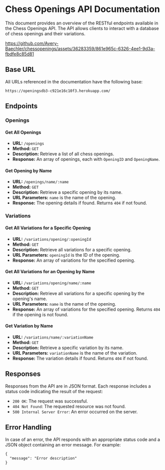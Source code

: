 # Chess Openings API Documentation

This document provides an overview of the RESTful endpoints available in the Chess Openings API. The API allows clients to interact with a database of chess openings and their variations.



https://github.com/Avery-Baechler/chessopenings/assets/36283359/861e965c-6326-4ee1-9d3a-fbdfe8c85d81



## Base URL

All URLs referenced in the documentation have the following base:

```https://openingsdb3-c921e16c10f3.herokuapp.com/```

## Endpoints

### Openings

#### Get All Openings

- **URL:** `/openings`
- **Method:** `GET`
- **Description:** Retrieve a list of all chess openings.
- **Response:** An array of openings, each with `OpeningID` and `OpeningName`.

#### Get Opening by Name

- **URL:** `/openings/name/:name`
- **Method:** `GET`
- **Description:** Retrieve a specific opening by its name.
- **URL Parameters:** `name` is the name of the opening.
- **Response:** The opening details if found. Returns `404` if not found.

### Variations

#### Get All Variations for a Specific Opening

- **URL:** `/variations/opening/:openingId`
- **Method:** `GET`
- **Description:** Retrieve all variations for a specific opening.
- **URL Parameters:** `openingId` is the ID of the opening.
- **Response:** An array of variations for the specified opening.

#### Get All Variations for an Opening by Name

- **URL:** `/variations/opening/name/:name`
- **Method:** `GET`
- **Description:** Retrieve all variations for a specific opening by the opening's name.
- **URL Parameters:** `name` is the name of the opening.
- **Response:** An array of variations for the specified opening. Returns `404` if the opening is not found.

#### Get Variation by Name

- **URL:** `/variations/name/:variationName`
- **Method:** `GET`
- **Description:** Retrieve a specific variation by its name.
- **URL Parameters:** `variationName` is the name of the variation.
- **Response:** The variation details if found. Returns `404` if not found.

## Responses

Responses from the API are in JSON format. Each response includes a status code indicating the result of the request:

- `200 OK`: The request was successful.
- `404 Not Found`: The requested resource was not found.
- `500 Internal Server Error`: An error occurred on the server.

## Error Handling

In case of an error, the API responds with an appropriate status code and a JSON object containing an error message. For example:
```
{
  "message": "Error description"
}
```

